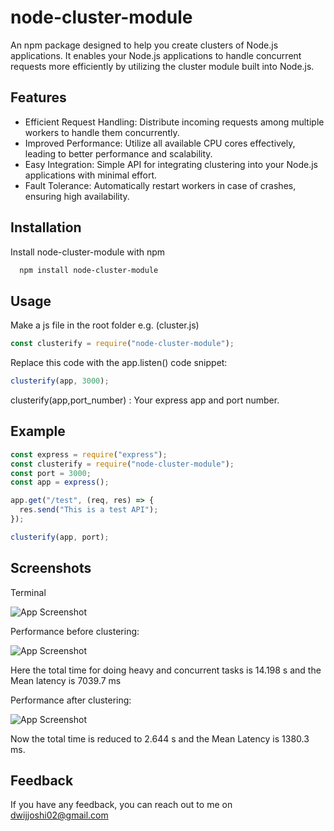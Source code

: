# node-cluster-module

An npm package designed to help you create clusters of Node.js applications. It enables your Node.js applications to handle concurrent requests more efficiently by utilizing the cluster module built into Node.js.

## Features

- Efficient Request Handling: Distribute incoming requests among multiple workers to handle them concurrently.
- Improved Performance: Utilize all available CPU cores effectively, leading to better performance and scalability.
- Easy Integration: Simple API for integrating clustering into your Node.js applications with minimal effort.
- Fault Tolerance: Automatically restart workers in case of crashes, ensuring high availability.

## Installation

Install node-cluster-module with npm

```bash
  npm install node-cluster-module
```

## Usage

Make a js file in the root folder e.g. (cluster.js)

```javascript
const clusterify = require("node-cluster-module");
```

Replace this code with the app.listen() code snippet:

```javascript
clusterify(app, 3000);
```

clusterify(app,port_number) : Your express app and port number.

## Example

```javascript
const express = require("express");
const clusterify = require("node-cluster-module");
const port = 3000;
const app = express();

app.get("/test", (req, res) => {
  res.send("This is a test API");
});

clusterify(app, port);
```

## Screenshots

Terminal

![App Screenshot](https://i.postimg.cc/NFVVBKS2/Terminal.jpg)

Performance before clustering:

![App Screenshot](https://i.postimg.cc/0yCTJyJF/Before.jpg)

Here the total time for doing heavy and concurrent tasks is 14.198 s and the Mean latency is 7039.7 ms

Performance after clustering:

![App Screenshot](https://i.postimg.cc/Vks7pBdZ/After.jpg)

Now the total time is reduced to 2.644 s and the Mean Latency is 1380.3 ms.

## Feedback

If you have any feedback, you can reach out to me on dwijjoshi02@gmail.com
